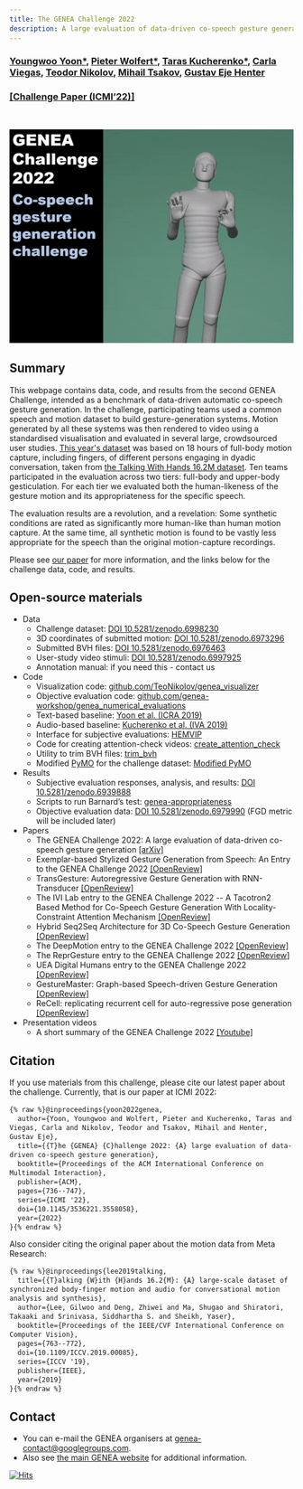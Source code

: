 ```yaml
---
title: The GENEA Challenge 2022
description: A large evaluation of data-driven co-speech gesture generation
---
```


<meta content="The GENEA Challenge 2022" property="og:title">
<meta content="A large evaluation of data-driven co-speech gesture generation" property="og:description">

### [Youngwoo Yoon\*](https://sites.google.com/view/youngwoo-yoon/), [Pieter Wolfert\*](https://www.pieterwolfert.com/), [Taras Kucherenko\*](https://svito-zar.github.io/), [Carla Viegas](https://carlaviegas.info/), [Teodor Nikolov](https://teonikolov.com/), [Mihail Tsakov](https://www.linkedin.com/in/mihailtsakov/), [Gustav Eje Henter](https://people.kth.se/~ghe/)

### [[Challenge Paper (ICMI’22)]](https://arxiv.org/pdf/2208.10441.pdf)

<br/>
<p align="center">
  <img width="600" src="video.gif">
</p>


## Summary

This webpage contains data, code, and results from the second GENEA Challenge, intended as a benchmark of data-driven automatic co-speech gesture generation. In the challenge, participating teams used a common speech and motion dataset to build gesture-generation systems. Motion generated by all these systems was then rendered to video using a standardised visualisation and evaluated in several large, crowdsourced user studies. [This year's dataset](https://doi.org/10.5281/zenodo.6998230) was based on 18 hours of full-body motion capture, including fingers, of different persons engaging in dyadic conversation, taken from [the Talking With Hands 16.2M dataset](https://github.com/facebookresearch/TalkingWithHands32M/). Ten teams participated in the evaluation across two tiers: full-body and upper-body gesticulation. For each tier we evaluated both the human-likeness of the gesture motion and its appropriateness for the specific speech.

The evaluation results are a revolution, and a revelation: Some synthetic conditions are rated as significantly more human-like than human motion capture. At the same time, all synthetic motion is found to be vastly less appropriate for the speech than the original motion-capture recordings.

Please see [our paper](https://arxiv.org/pdf/2208.10441.pdf) for more information, and the links below for the challenge data, code, and results.

## Open-source materials

* Data
  * Challenge dataset: [DOI 10.5281/zenodo.6998230](https://doi.org/10.5281/zenodo.6998230)
  * 3D coordinates of submitted motion: [DOI 10.5281/zenodo.6973296](https://doi.org/10.5281/zenodo.6973296)
  * Submitted BVH files: [DOI 10.5281/zenodo.6976463](https://doi.org/10.5281/zenodo.6976463)
  * User-study video stimuli: [DOI 10.5281/zenodo.6997925](https://doi.org/10.5281/zenodo.6997925)
  * Annotation manual: if you need this - contact us
* Code
  * Visualization code: [github.com/TeoNikolov/genea_visualizer](https://github.com/TeoNikolov/genea_visualizer)
  * Objective evaluation code: [github.com/genea-workshop/genea_numerical_evaluations](https://github.com/genea-workshop/genea_numerical_evaluations)
  * Text-based baseline: [Yoon et al. (ICRA 2019)](https://github.com/youngwoo-yoon/Co-Speech_Gesture_Generation)
  * Audio-based baseline: [Kucherenko et al. (IVA 2019)](https://github.com/genea-workshop/Speech_driven_gesture_generation_with_autoencoder/tree/GENEA_2022)
  * Interface for subjective evaluations: [HEMVIP](https://github.com/jonepatr/hemvip/tree/genea2022)
  * Code for creating attention-check videos: [create_attention_check](https://github.com/youngwoo-yoon/create_attention_check)
  * Utility to trim BVH files: [trim_bvh](https://github.com/ghenter/trim_bvh)
  * Modified [PyMO](https://omid.al/projects/pymo/) for the challenge dataset: [Modified PyMO](https://github.com/youngwoo-yoon/PyMO)
* Results
  * Subjective evaluation responses, analysis, and results: [DOI 10.5281/zenodo.6939888](https://doi.org/10.5281/zenodo.6939888)
  * Scripts to run Barnard’s test: [genea-appropriateness](https://github.com/pieterwolfert/genea-appropriateness)
  * Objective evaluation data: [DOI 10.5281/zenodo.6979990](https://doi.org/10.5281/zenodo.6979990) (FGD metric will be included later)
* Papers
  * The GENEA Challenge 2022: A large evaluation of data-driven co-speech gesture generation [[arXiv]](https://arxiv.org/pdf/2208.10441)
  * Exemplar-based Stylized Gesture Generation from Speech: An Entry to the GENEA Challenge 2022 [[OpenReview]](https://openreview.net/pdf?id=fO_Q4q1dFAA)
  * TransGesture: Autoregressive Gesture Generation with RNN-Transducer [[OpenReview]](https://openreview.net/pdf?id=AYMDEx97qPN)
  * The IVI Lab entry to the GENEA Challenge 2022 -- A Tacotron2 Based Method for Co-Speech Gesture Generation With Locality-Constraint Attention Mechanism [[OpenReview]](https://openreview.net/pdf?id=gMTaia--AB2)
  * Hybrid Seq2Seq Architecture for 3D Co-Speech Gesture Generation [[OpenReview]](https://openreview.net/pdf?id=-2HZD-e6pX7W)
  * The DeepMotion entry to the GENEA Challenge 2022 [[OpenReview]](https://openreview.net/pdf?id=zEqdFwAPhhO)
  * The ReprGesture entry to the GENEA Challenge 2022 [[OpenReview]](https://openreview.net/pdf?id=atWaELmguNj7)
  * UEA Digital Humans entry to the GENEA Challenge 2022 [[OpenReview]](https://openreview.net/pdf?id=RZP6nErM2Xa)
  * GestureMaster: Graph-based Speech-driven Gesture Generation [[OpenReview]](https://openreview.net/pdf?id=PHadbLGjHRL)
  * ReCell: replicating recurrent cell for auto-regressive pose generation [[OpenReview]](https://openreview.net/pdf?id=uX86IlhiHNx)
* Presentation videos
  * A short summary of the GENEA Challenge 2022 [[Youtube]](https://youtu.be/4n02wXGGnd0)

## Citation

If you use materials from this challenge, please cite our latest paper about the challenge. Currently, that is our paper at ICMI 2022:
```
{% raw %}@inproceedings{yoon2022genea,
  author={Yoon, Youngwoo and Wolfert, Pieter and Kucherenko, Taras and Viegas, Carla and Nikolov, Teodor and Tsakov, Mihail and Henter, Gustav Eje},
  title={{T}he {GENEA} {C}hallenge 2022: {A} large evaluation of data-driven co-speech gesture generation},
  booktitle={Proceedings of the ACM International Conference on Multimodal Interaction},
  publisher={ACM},
  pages={736--747},
  series={ICMI '22},
  doi={10.1145/3536221.3558058},
  year={2022}
}{% endraw %}
```
Also consider citing the original paper about the motion data from Meta Research:
```
{% raw %}@inproceedings{lee2019talking,
  title={{T}alking {W}ith {H}ands 16.2{M}: {A} large-scale dataset of synchronized body-finger motion and audio for conversational motion analysis and synthesis},
  author={Lee, Gilwoo and Deng, Zhiwei and Ma, Shugao and Shiratori, Takaaki and Srinivasa, Siddhartha S. and Sheikh, Yaser},
  booktitle={Proceedings of the IEEE/CVF International Conference on Computer Vision},
  pages={763--772},
  doi={10.1109/ICCV.2019.00085},
  series={ICCV '19},
  publisher={IEEE},
  year={2019}
}{% endraw %}
```

## Contact

* You can e-mail the GENEA organisers at [genea-contact@googlegroups.com](mailto:genea-contact@googlegroups.com).
* Also see [the main GENEA website](https://genea-workshop.github.io/) for additional information.

[![Hits](https://hits.seeyoufarm.com/api/count/incr/badge.svg?url=https%3A%2F%2Fyoungwoo-yoon.github.io%2FGENEAchallenge2022%2F&count_bg=%233D85C8&title_bg=%23555555&icon=&icon_color=%23E7E7E7&title=hits&edge_flat=false)](https://hits.seeyoufarm.com)
